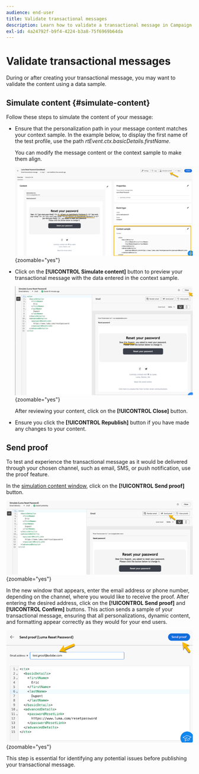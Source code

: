 ```yaml
---
audience: end-user
title: Validate transactional messages
description: Learn how to validate a transactional message in Campaign Web User Interface
exl-id: 4a24792f-b9f4-4224-b3a8-75f6969b64da
---
```

# Validate transactional messages

During or after creating your transactional message, you may want to validate the content using a data sample.

## Simulate content {#simulate-content}

Follow these steps to simulate the content of your message:

* Ensure that the personalization path in your message content matches your context sample. In the example below, to display the first name of the test profile, use the path *rtEvent.ctx.basicDetails.firstName*. 

    You can modify the message content or the context sample to make them align.

    ![Screenshot showing the verification of personalization paths in the message content](assets/validate-verification.png){zoomable="yes"}

* Click on the **[!UICONTROL Simulate content]** button to preview your transactional message with the data entered in the context sample.

    ![Screenshot showing the Simulate content button and preview functionality](assets/validate-simulate.png){zoomable="yes"}

    After reviewing your content, click on the **[!UICONTROL Close]** button.

* Ensure you click the **[!UICONTROL Republish]** button if you have made any changes to your content.

## Send proof

To test and experience the transactional message as it would be delivered through your chosen channel, such as email, SMS, or push notification, use the proof feature.

In the [simulation content window](#simulate-content), click on the **[!UICONTROL Send proof]** button.

![Screenshot showing the Send proof button in the simulation content window](assets/transactional-proof.png){zoomable="yes"}

In the new window that appears, enter the email address or phone number, depending on the channel, where you would like to receive the proof. After entering the desired address, click on the **[!UICONTROL Send proof]** and **[!UICONTROL Confirm]** buttons. This action sends a sample of your transactional message, ensuring that all personalizations, dynamic content, and formatting appear correctly as they would for your end users.

![Screenshot showing the Send proof functionality and confirmation process](assets/transactional-sendproof.png){zoomable="yes"}

This step is essential for identifying any potential issues before publishing your transactional message.